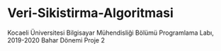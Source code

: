 # Veri-Sikistirma-Algoritmasi
Kocaeli Üniversitesi Bilgisayar Mühendisliği Bölümü Programlama Labı, 2019-2020 Bahar Dönemi Proje 2
